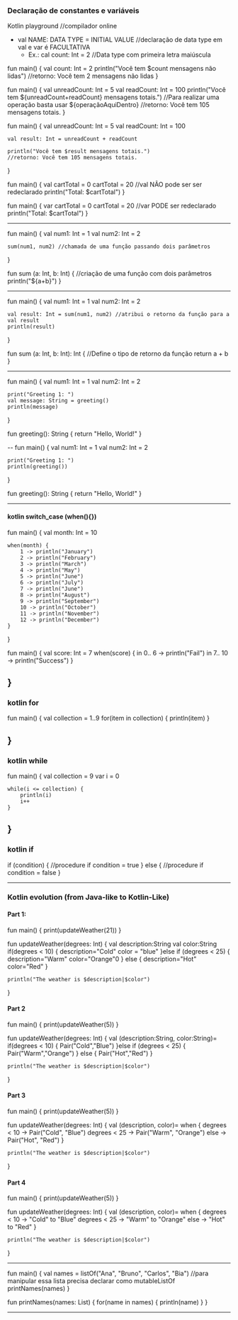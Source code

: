 ### Declaração de constantes e variáveis

Kotlin playground //compilador online
- val NAME: DATA TYPE = INITIAL VALUE //declaração de data type em val e var é FACULTATIVA
  - Ex.: cal count: Int = 2 //Data type com primeira letra maiúscula

fun main() {
    val count: Int = 2
    println("Você tem $count mensagens não lidas")
    //retorno: Você tem 2 mensagens não lidas
}

fun main() {
    val unreadCount: Int = 5
    val readCount: Int = 100
    println("Você tem ${unreadCount+readCount} mensagens totais.") //Para realizar uma operação basta usar ${operaçãoAquiDentro}
    //retorno: Você tem 105 mensagens totais.
}

fun main() {
    val unreadCount: Int = 5
    val readCount: Int = 100
    
    val result: Int = unreadCount + readCount
    
    println("Você tem $result mensagens totais.")
    //retorno: Você tem 105 mensagens totais.
}

fun main() {
    val cartTotal = 0
    cartTotal = 20 //val NÃO pode ser ser redeclarado
    println("Total: $cartTotal")
}

fun main() {
    var cartTotal = 0
    cartTotal = 20 //var PODE ser redeclarado
    println("Total: $cartTotal")
}

----- 
fun main() {
    val num1: Int = 1
    val num2: Int = 2
    
    sum(num1, num2) //chamada de uma função passando dois parâmetros
}

fun sum (a: Int, b: Int) { //criação de uma função com dois parâmetros
    println("${a+b}")
}

-----
fun main() {
    val num1: Int = 1
    val num2: Int = 2
    
    val result: Int = sum(num1, num2) //atribui o retorno da função para a val result
    println(result)
}

fun sum (a: Int, b: Int): Int { //Define o tipo de retorno da função
    return a + b
}

-----
fun main() {
    val num1: Int = 1
    val num2: Int = 2
    
    print("Greeting 1: ")
    val message: String = greeting()
    println(message)
   
}

fun greeting(): String {
    return "Hello, World!"
} 

--
fun main() {
    val num1: Int = 1
    val num2: Int = 2
    
    print("Greeting 1: ")
    println(greeting())
   
}

fun greeting(): String {
    return "Hello, World!"
}

-----
#### kotlin switch_case (when(){})

fun main() {
    val month: Int = 10
    
    when(month) {
        1 -> println("January")
        2 -> println("February")
        3 -> println("March")
        4 -> println("May")
        5 -> println("June")
        6 -> println("July")
        7 -> println("June")
        8 -> println("August")
        9 -> println("September")
        10 -> println("October")
        11 -> println("November")
        12 -> println("December")
    }
   
}

fun main() {
    val score: Int = 7
    when(score) {
        in 0.. 6 -> println("Fail")
        in 7.. 10 -> println("Success")
    }
   
}
-----
### kotlin for

fun main() {
    val collection = 1..9 
    for(item in collection) {
        println(item)
    }
    
   
}
-----
### kotlin while

fun main() {
    val collection = 9 
    var i = 0
    
    while(i <= collection) {
        println(i)
        i++
    }
    
   
}
-----
### kotlin if

if (condition) {
//procedure if condition = true
} else {
//procedure if condition = false
}

-----
### Kotlin evolution (from Java-like to Kotlin-Like)

#### Part 1:
fun main() {
   print(updateWeather(21))
}

fun updateWeather(degrees: Int) {
    val description:String
    val color:String
    if(degrees < 10) {
        description="Cold"
        color = "blue"
    }else if (degrees < 25) {
        description="Warm"
        color="Orange"0
    } else {
        description="Hot"
        color="Red"
    }
    
    println("The weather is $description|$color")
}

#### Part 2
fun main() {
   print(updateWeather(5))
}

fun updateWeather(degrees: Int) {
    val (description:String, color:String)=
    if(degrees < 10) {
        Pair("Cold","Blue")
    }else if (degrees < 25) {
        Pair("Warm","Orange")
    } else {
        Pair("Hot","Red")
    }
    
    println("The weather is $description|$color")
}

#### Part 3
fun main() {
   print(updateWeather(5))
}

fun updateWeather(degrees: Int) {
    val (description, color)= when {
        degrees < 10 -> Pair("Cold", "Blue")
        degrees < 25 -> Pair("Warm", "Orange")
        else -> Pair("Hot", "Red")
    }
    
    println("The weather is $description|$color")
}

#### Part 4
fun main() {
   print(updateWeather(5))
}

fun updateWeather(degrees: Int) {
    val (description, color)= when {
        degrees < 10 -> "Cold" to "Blue"
        degrees < 25 -> "Warm" to "Orange"
        else -> "Hot" to "Red"
    }
    
    println("The weather is $description|$color")
}

-----
fun main() {
   val names = listOf("Ana", "Bruno", "Carlos", "Bia") //para manipular essa lista precisa declarar como mutableListOf
   printNames(names)
}

fun printNames(names: List<String>) {
    for(name in names) {
        println(name)
    }
}

-----

